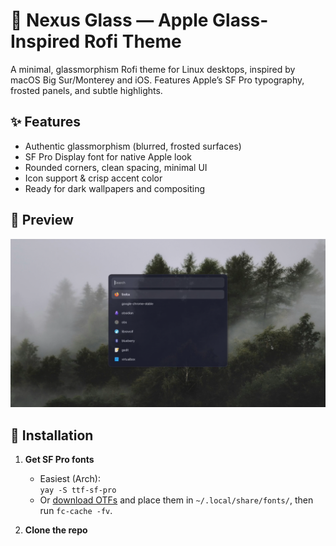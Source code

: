 #  Nexus Glass — Apple Glass-Inspired Rofi Theme

A minimal, glassmorphism Rofi theme for Linux desktops, inspired by macOS Big Sur/Monterey and iOS. Features Apple’s SF Pro typography, frosted panels, and subtle highlights.

## ✨ Features

- Authentic glassmorphism (blurred, frosted surfaces)
- SF Pro Display font for native Apple look
- Rounded corners, clean spacing, minimal UI
- Icon support & crisp accent color
- Ready for dark wallpapers and compositing

## 📸 Preview

![Nexus Glass - Glassmorphism Rofi Theme Preview](PREVIEW.png)

## 🚀 Installation

1. **Get SF Pro fonts**
   - Easiest (Arch):  
     `yay -S ttf-sf-pro`
   - Or [download OTFs](https://developer.apple.com/fonts/) and place them in `~/.local/share/fonts/`, then run `fc-cache -fv`.

2. **Clone the repo**
